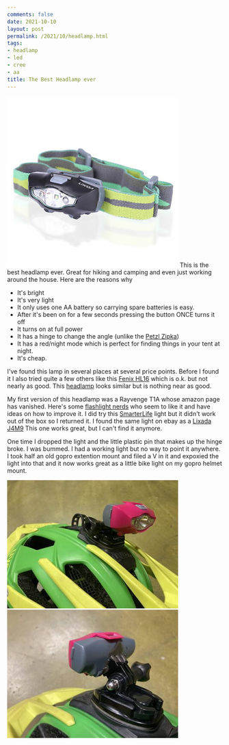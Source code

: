 ```yaml
---
comments: false
date: 2021-10-10
layout: post
permalink: /2021/10/headlamp.html
tags:
- headlamp
- led
- cree
- aa
title: The Best Headlamp ever
---
```

![lixada headlamp](/assets/images/2021-10-headlamp/s-l400.jpg)
This is the best headlamp ever. Great for hiking and camping and even just working around the house. Here are the reasons why

 * It's bright
 * It's very light
 * It only uses one AA battery so carrying spare batteries is easy.
 * After it's been on for a few seconds pressing the button ONCE turns it off
 * It turns on at full power
 * It has a hinge to change the angle (unlike the [Petzl Zipka](https://www.rei.com/product/162601/petzl-zipka-headlamp))
 * It has a red/night mode which is perfect for finding things in your tent at night.
 * It's cheap.

I've found this lamp in several places at several price points. Before I found it I also tried quite a few others like this [Fenix HL16](https://smile.amazon.com/gp/product/B074DBD5MF) which is o.k. but not nearly as good. This [headlamp](https://www.aliexpress.com/item/33049523460.html) looks similar but is nothing near as good.

My first version of this headlamp was a Rayvenge T1A whose amazon page has vanished. Here's some [flashlight nerds](https://budgetlightforum.com/node/44204) who seem to like it and have ideas on how to improve it.
I did try this [SmarterLife](https://smile.amazon.com/gp/product/B00V2LZ6Z0) light but it didn't work out of the box so I returned it. I found the same light on ebay as a [Lixada J4M9](https://www.ebay.com/itm/353663432507) This one works great, but I can't find it anymore.

One time I dropped the light and the little plastic pin that makes up the hinge broke. I was bummed. I had a working light but no way to point it anywhere. I took half an old gopro extention mount and filed a V in it and expoxied the light into that and it now works great as a little bike light on my gopro helmet mount.

[![helmet mount headlamp](/assets/images/2021-10-headlamp/IMG_4422.sml.jpg)](/assets/images/2021-10-headlamp/IMG_4422.jpeg)
[![expoxy and gopro mount](/assets/images/2021-10-headlamp/IMG_4423.sml.jpg)](/assets/images/2021-10-headlamp/IMG_4423.jpeg)
